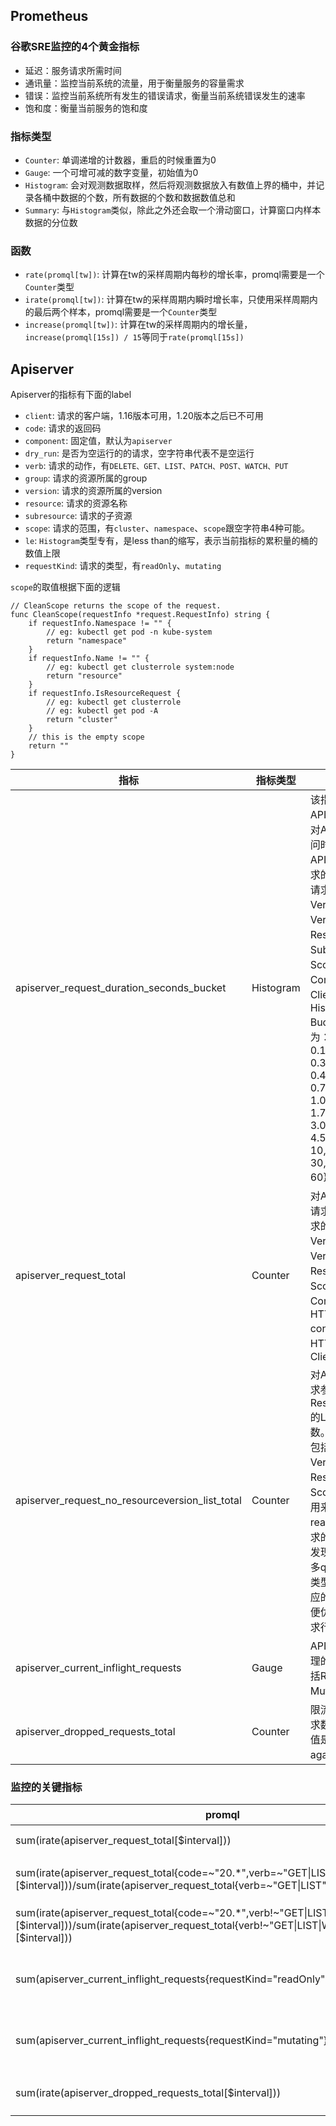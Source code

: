 ## Prometheus

### 谷歌SRE监控的4个黄金指标
- 延迟：服务请求所需时间
- 通讯量：监控当前系统的流量，用于衡量服务的容量需求
- 错误：监控当前系统所有发生的错误请求，衡量当前系统错误发生的速率
- 饱和度：衡量当前服务的饱和度

### 指标类型

- ```Counter```: 单调递增的计数器，重启的时候重置为0
- ```Gauge```: 一个可增可减的数字变量，初始值为0
- ```Histogram```: 会对观测数据取样，然后将观测数据放入有数值上界的桶中，并记录各桶中数据的个数，所有数据的个数和数据数值总和
- ```Summary```: 与```Histogram```类似，除此之外还会取一个滑动窗口，计算窗口内样本数据的分位数

### 函数
- ```rate(promql[tw])```: 计算在tw的采样周期内每秒的增长率，promql需要是一个```Counter```类型
- ```irate(promql[tw])```: 计算在tw的采样周期内瞬时增长率，只使用采样周期内的最后两个样本，promql需要是一个```Counter```类型
- ```increase(promql[tw])```: 计算在tw的采样周期内的增长量，```increase(promql[15s]) / 15```等同于```rate(promql[15s])```

## Apiserver
Apiserver的指标有下面的label
- ```client```: 请求的客户端，1.16版本可用，1.20版本之后已不可用
- ```code```: 请求的返回码
- ```component```: 固定值，默认为```apiserver```
- ```dry_run```: 是否为空运行的的请求，空字符串代表不是空运行
- ```verb```: 请求的动作，有```DELETE、GET、LIST、PATCH、POST、WATCH、PUT```
- ```group```: 请求的资源所属的group
- ```version```: 请求的资源所属的version
- ```resource```: 请求的资源名称
- ```subresource```: 请求的子资源
- ```scope```: 请求的范围，有```cluster```、```namespace```、```scope```跟空字符串4种可能。
- ```le```: ```Histogram```类型专有，是less than的缩写，表示当前指标的累积量的桶的数值上限
- ```requestKind```: 请求的类型，有```readOnly```、```mutating```
    
```scope```的取值根据下面的逻辑
```golang
// CleanScope returns the scope of the request.
func CleanScope(requestInfo *request.RequestInfo) string {
    if requestInfo.Namespace != "" {
        // eg: kubectl get pod -n kube-system
        return "namespace"
    }
    if requestInfo.Name != "" {
        // eg: kubectl get clusterrole system:node
        return "resource"
    }
    if requestInfo.IsResourceRequest {
        // eg: kubectl get clusterrole
        // eg: kubectl get pod -A
        return "cluster"
    }
    // this is the empty scope
    return ""
}
```
| 指标                                            | 指标类型  | 指标说明                                                                                                                                                                                                                                                                                                                                                                                       |
|-------------------------------------------------|-----------|--------------------------------------------------------------------------------------------------------------------------------------------------------------------------------------------------------------------------------------------------------------------------------------------------------------------------------------------------------------------------------------------|
| apiserver_request_duration_seconds_bucket       | Histogram | 该指标用于统计APIServer客户端对APIServer的访问时延。对APIServer不同请求的时延分布。请求的维度包括Verb、Group、Version、Resource、Subresource、Scope、Component和Client。 Histogram Bucket的阈值为： {0.05, 0.1, 0.15, 0.2, 0.25, 0.3, 0.35, 0.4, 0.45, 0.5, 0.6, 0.7, 0.8, 0.9, 1.0, 1.25, 1.5, 1.75, 2.0, 2.5, 3.0, 3.5, 4.0, 4.5, 5, 6, 7, 8, 9, 10, 15, 20, 25, 30, 40, 50, 60}，单位：秒。                 |
| apiserver_request_total                         | Counter   | 对APIServer不同请求的计数。请求的维度包括Verb、Group、Version、Resource、Scope、Component、HTTP contentType、HTTP code和Client                                                                                                                                                                                                                                                                      |
| apiserver_request_no_resourceversion_list_total | Counter   | 对APIServer的请求参数中未配置ResourceVersion的LIST请求的计数。请求的维度包括Group、Version、Resource、Scope和Client。用来评估quorum read类型LIST请求的情况，用于发现是否存在过多quorum read类型LIST以及相应的客户端，以便优化客户端请求行为。                                                                                                                                                  |
| apiserver_current_inflight_requests             | Gauge     | APIServer当前处理的请求数。包括ReadOnly和Mutating两种。                                                                                                                                                                                                                                                                                                                                        |
| apiserver_dropped_requests_total                | Counter   | 限流丢弃掉的请求数。HTTP返回值是429 'Try again later'。                                                                                                                                                                                                                                                                                                                                        |
### 监控的关键指标
| promql                                                                                                                                                                           | 说明                            |
|----------------------------------------------------------------------------------------------------------------------------------------------------------------------------------|---------------------------------|
| sum(irate(apiserver_request_total[$interval]))                                                                                                                                   | APIServer总QPS。                |
| sum(irate(apiserver_request_total{code=~"20.*",verb=~"GET\|LIST"}[$interval]))/sum(irate(apiserver_request_total{verb=~"GET\|LIST"}[$interval]))                                 | APIServer读请求成功率。         |
| sum(irate(apiserver_request_total{code=~"20.*",verb!~"GET\|LIST\|WATCH\|CONNECT"}[$interval]))/sum(irate(apiserver_request_total{verb!~"GET\|LIST\|WATCH\|CONNECT"}[$interval])) | APIServer写请求成功率。         |
| sum(apiserver_current_inflight_requests{requestKind="readOnly"})                                                                                                                 | APIServer当前在处理读请求数量。 |
| sum(apiserver_current_inflight_requests{requestKind="mutating"})                                                                                                                 | APIServer当前在处理写请求数量。 |
| sum(irate(apiserver_dropped_requests_total[$interval]))                                                                                                                          | Dropped Request Rate。          |